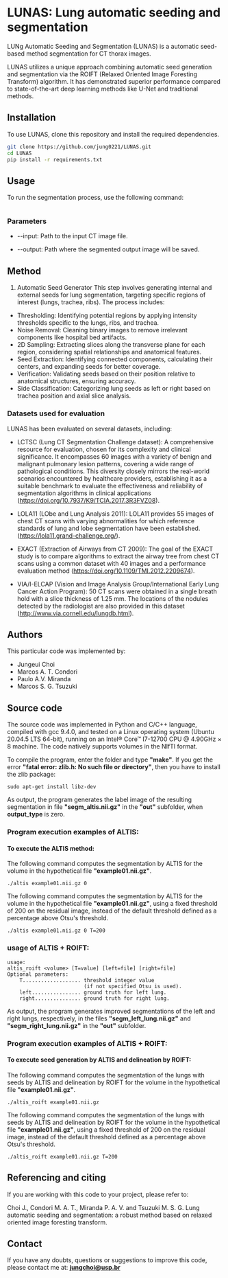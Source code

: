 
# LUNAS: Lung automatic seeding and segmentation

LUNg Automatic Seeding and Segmentation (LUNAS) is a automatic seed-based method segmentation for CT thorax images. 

LUNAS utilizes a unique approach combining automatic seed generation and segmentation via the ROIFT (Relaxed Oriented Image Foresting Transform) algorithm. It has demonstrated superior performance compared to state-of-the-art deep learning methods like U-Net and traditional methods.

## Installation

To use LUNAS, clone this repository and install the required dependencies.

```bash
git clone https://github.com/jung0221/LUNAS.git
cd LUNAS
pip install -r requirements.txt
```

## Usage

To run the segmentation process, use the following command:

```python lunas_segmentation.py --input <path_to_ct_image> --output <path_to_output_image>
```

### Parameters

- --input: Path to the input CT image file.

- --output: Path where the segmented output image will be saved.

## Method

1. Automatic Seed Generator
This step involves generating internal and external seeds for lung segmentation, targeting specific regions of interest (lungs, trachea, ribs). The process includes:

- Thresholding: Identifying potential regions by applying intensity thresholds specific to the lungs, ribs, and trachea.
- Noise Removal: Cleaning binary images to remove irrelevant components like hospital bed artifacts.
- 2D Sampling: Extracting slices along the transverse plane for each region, considering spatial relationships and anatomical features.
- Seed Extraction: Identifying connected components, calculating their centers, and expanding seeds for better coverage.
- Verification: Validating seeds based on their position relative to anatomical structures, ensuring accuracy.
- Side Classification: Categorizing lung seeds as left or right based on trachea position and axial slice analysis.

### Datasets used for evaluation

LUNAS has been evaluated on several datasets, including:

- LCTSC (Lung CT Segmentation Challenge dataset): A comprehensive resource for evaluation, chosen for its complexity and clinical significance. It encompasses 60 images with a variety of benign and malignant pulmonary lesion patterns, covering a wide range of pathological conditions. This diversity closely mirrors the real-world scenarios encountered by healthcare providers, establishing it as a suitable benchmark to evaluate the effectiveness and reliability of segmentation algorithms in clinical applications (https://doi.org/10.7937/K9/TCIA.2017.3R3FVZ08).

- LOLA11 (LObe and Lung Analysis 2011): LOLA11 provides 55 images of chest CT scans with varying abnormalities for which reference standards of lung and lobe segmentation have been established. (https://lola11.grand-challenge.org/). 

- EXACT (Extraction of Airways from CT 2009): The goal of the EXACT study is to compare algorithms to extract the airway tree from chest CT scans using a common dataset with 40 images and a performance evaluation method (https://doi.org/10.1109/TMI.2012.2209674).

- VIA/I-ELCAP (Vision and Image Analysis Group/International Early Lung Cancer Action Program): 50 CT scans were obtained in a single breath hold with a slice thickness of 1.25 mm. The locations of the nodules detected by the radiologist are also provided in this dataset (http://www.via.cornell.edu/lungdb.html).


## Authors

This particular code was implemented by:

- Jungeui Choi
- Marcos A. T. Condori
- Paulo A.V. Miranda
- Marcos S. G. Tsuzuki

## Source code

The source code was implemented in Python and C/C++ language, compiled with gcc 9.4.0, and tested on a Linux operating system (Ubuntu 20.04.5 LTS 64-bit), running on an Intel® Core™ I7-12700 CPU @ 4.90GHz × 8 machine. 
The code natively supports volumes in the NIfTI format.

To compile the program, enter the folder and type **"make"**.
If you get the error **"fatal error: zlib.h: No such file or directory"**, then you have to install the zlib package:

```
sudo apt-get install libz-dev
```

As output, the program generates the label image of the resulting segmentation in file **"segm_altis.nii.gz"** in the **"out"** subfolder, when **output_type** is zero.

### Program execution examples of ALTIS:

#### To execute the ALTIS method:

The following command computes the segmentation by ALTIS for the volume in the hypothetical file **"example01.nii.gz"**.

```
./altis example01.nii.gz 0
```

The following command computes the segmentation by ALTIS for the volume in the hypothetical file **"example01.nii.gz"**, using a fixed threshold of 200 on the residual image, instead of the default threshold defined as a percentage above Otsu's threshold.

```
./altis example01.nii.gz 0 T=200
```


### usage of ALTIS + ROIFT:

```
usage:
altis_roift <volume> [T=value] [left=file] [right=file]
Optional parameters:
	T................... threshold integer value
	                     (if not specified Otsu is used).
	left................ ground truth for left lung.
	right............... ground truth for right lung.
```

As output, the program generates improved segmentations of the left and right lungs, respectively, in the files **"segm_left_lung.nii.gz"** and **"segm_right_lung.nii.gz"** in the **"out"** subfolder.

### Program execution examples of ALTIS + ROIFT:

#### To execute seed generation by ALTIS and delineation by ROIFT:


The following command computes the segmentation of the lungs with seeds by ALTIS and delineation by ROIFT for the volume in the hypothetical file **"example01.nii.gz"**.

```
./altis_roift example01.nii.gz
```


The following command computes the segmentation of the lungs with seeds by ALTIS and delineation by ROIFT for the volume in the hypothetical file **"example01.nii.gz"**, using a fixed threshold of 200 on the residual image, instead of the default threshold defined as a percentage above Otsu's threshold.

```
./altis_roift example01.nii.gz T=200
```

## Referencing and citing
If you are working with this code to your project, please refer to:

Choi J., Condori M. A. T., Miranda P. A. V. and Tsuzuki M. S. G. Lung automatic seeding and segmentation: a robust method based on relaxed oriented image foresting transform.

## Contact

If you have any doubts, questions or suggestions to improve this code, please contact me at:
**jungchoi@usp.br**

